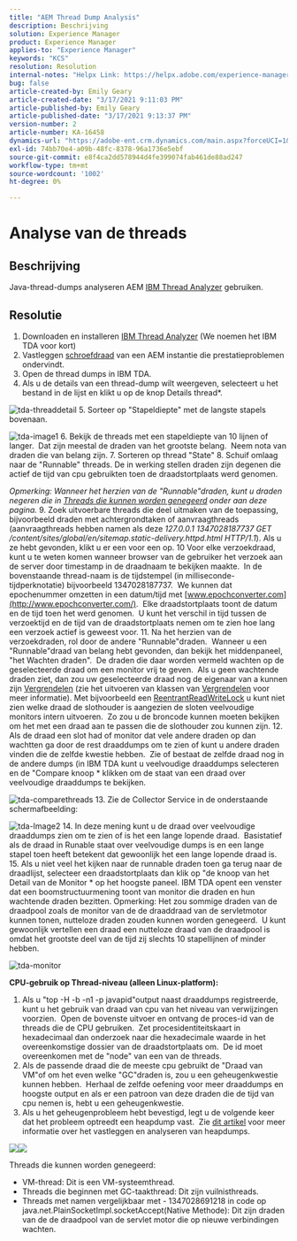 ```yaml
---
title: "AEM Thread Dump Analysis"
description: Beschrijving
solution: Experience Manager
product: Experience Manager
applies-to: "Experience Manager"
keywords: "KCS"
resolution: Resolution
internal-notes: "Helpx Link: https://helpx.adobe.com/experience-manager/kb/thread-dump-analysis.html"
bug: false
article-created-by: Emily Geary
article-created-date: "3/17/2021 9:11:03 PM"
article-published-by: Emily Geary
article-published-date: "3/17/2021 9:13:37 PM"
version-number: 2
article-number: KA-16458
dynamics-url: "https://adobe-ent.crm.dynamics.com/main.aspx?forceUCI=1&pagetype=entityrecord&etn=knowledgearticle&id=e70a8345-6587-eb11-a812-000d3a593216"
exl-id: 74bb70e4-a09b-48fc-8378-96a1736e5ebf
source-git-commit: e8f4ca2dd578944d4fe399074fab461de88ad247
workflow-type: tm+mt
source-wordcount: '1002'
ht-degree: 0%

---
```


# Analyse van de  threads

## Beschrijving


Java-thread-dumps analyseren AEM [IBM Thread Analyzer](http://www.ibm.com/developerworks/community/groups/service/html/communityview?communityUuid=2245aa39-fa5c-4475-b891-14c205f7333c) gebruiken.


## Resolutie


1. Downloaden en installeren [IBM Thread Analyzer](https://www.ibm.com/developerworks/community/groups/service/html/communityview?communityUuid=2245aa39-fa5c-4475-b891-14c205f7333c) (We noemen het IBM TDA voor kort)
2. Vastleggen [schroefdraad](https://helpx.adobe.com/experience-manager/kb/TakeThreadDump.html) van een AEM instantie die prestatieproblemen ondervindt.
3. Open de thread dumps in IBM TDA.
4. Als u de details van een thread-dump wilt weergeven, selecteert u het bestand in de lijst en klikt u op de knop Details thread\*.

![tda-threaddetail](https://helpx.adobe.com/content/dam/help/en/experience-manager/kb/thread-dump-analysis/_jcr_content/main-pars/image_1587732783/tda-threaddetail.png "tda-threaddetail")
5. Sorteer op &quot;Stapeldiepte&quot; met de langste stapels bovenaan.

![tda-image1](https://helpx.adobe.com/content/dam/help/en/experience-manager/kb/thread-dump-analysis/_jcr_content/main-pars/image/tda-image1.png)
6. Bekijk de threads met een stapeldiepte van 10 lijnen of langer.  Dat zijn meestal de draden van het grootste belang.  Neem nota van draden die van belang zijn.
7. Sorteren op thread &quot;State&quot; 8. Schuif omlaag naar de &quot;Runnable&quot; threads. De in werking stellen draden zijn degenen die actief de tijd van cpu gebruikten toen de draadstortplaats werd genomen.

*Opmerking: Wanneer het herzien van de &quot;Runnable&quot;draden, kunt u draden negeren die in [Threads die kunnen worden genegeerd](https://helpx.adobe.com/experience-manager/kb/thread-dump-analysis.html#ignorethreads) onder aan deze pagina.*
9. Zoek uitvoerbare threads die deel uitmaken van de toepassing, bijvoorbeeld draden met achtergrondtaken of aanvraagthreads (aanvraagthreads hebben namen als deze *127.0.0.1 1347028187737 GET /content/sites/global/en/sitemap.static-delivery.httpd.html HTTP/1.1*). Als u ze hebt gevonden, klikt u er een voor een op.
10 Voor elke verzoekdraad, kunt u te weten komen wanneer browser van de gebruiker het verzoek aan de server door timestamp in de draadnaam te bekijken maakte.  In de bovenstaande thread-naam is de tijdstempel (in milliseconde-tijdperknotatie) bijvoorbeeld 1347028187737.  We kunnen dat epochenummer omzetten in een datum/tijd met [www.epochconverter.com](http://www.epochconverter.com/).  Elke draadstortplaats toont de datum en de tijd toen het werd genomen.  U kunt het verschil in tijd tussen de verzoektijd en de tijd van de draadstortplaats nemen om te zien hoe lang een verzoek actief is geweest voor.
11. Na het herzien van de verzoekdraden, rol door de andere &quot;Runnable&quot;draden.  Wanneer u een &quot;Runnable&quot;draad van belang hebt gevonden, dan bekijk het middenpaneel, &quot;het Wachten draden&quot;.  De draden die daar worden vermeld wachten op de geselecteerde draad om een monitor vrij te geven.  Als u geen wachtende draden ziet, dan zou uw geselecteerde draad nog de eigenaar van a kunnen zijn [Vergrendelen](http://docs.oracle.com/javase/1.5.0/docs/api/java/util/concurrent/locks/Lock.html) (zie het uitvoeren van klassen van [Vergrendelen](http://docs.oracle.com/javase/1.5.0/docs/api/java/util/concurrent/locks/Lock.html) voor meer informatie). Met bijvoorbeeld een [ReentrantReadWriteLock](http://docs.oracle.com/javase/1.5.0/docs/api/java/util/concurrent/locks/ReentrantReadWriteLock.html) u kunt niet zien welke draad de slothouder is aangezien de sloten veelvoudige monitors intern uitvoeren.  Zo zou u de broncode kunnen moeten bekijken om het met een draad aan te passen die de slothouder zou kunnen zijn.
12. Als de draad een slot had of monitor dat vele andere draden op dan wachtten ga door de rest draaddumps om te zien of kunt u andere draden vinden die de zelfde kwestie hebben.  Zie of bestaat de zelfde draad nog in de andere dumps (in IBM TDA kunt u veelvoudige draaddumps selecteren en de &quot;Compare knoop \* klikken om de staat van een draad over veelvoudige draaddumps te bekijken.

![tda-comparethreads](https://helpx.adobe.com/content/dam/help/en/experience-manager/kb/thread-dump-analysis/_jcr_content/main-pars/image_1159496390/tda-comparethreads.png)
13. Zie de Collector Service in de onderstaande schermafbeelding:

![tda-Image2](https://helpx.adobe.com/content/dam/help/en/experience-manager/kb/thread-dump-analysis/_jcr_content/main-pars/image_1730877898/tda-Image2.png)
14. In deze mening kunt u de draad over veelvoudige draaddumps zien om te zien of is het een lange lopende draad.  Basistatief als de draad in Runable staat over veelvoudige dumps is en een lange stapel toen heeft betekent dat gewoonlijk het een lange lopende draad is.
15. Als u niet veel het kijken naar de runnable draden toen ga terug naar de draadlijst, selecteer een draadstortplaats dan klik op &quot;de knoop van het Detail van de Monitor \* op het hoogste paneel. IBM TDA opent een venster dat een boomstructuurmening toont van monitor die draden en hun wachtende draden bezitten. Opmerking: Het zou sommige draden van de draadpool zoals de monitor van de de draaddraad van de servletmotor kunnen tonen, nutteloze draden zouden kunnen worden genegeerd.  U kunt gewoonlijk vertellen een draad een nutteloze draad van de draadpool is omdat het grootste deel van de tijd zij slechts 10 stapellijnen of minder hebben.

![tda-monitor](https://helpx.adobe.com/content/dam/help/en/experience-manager/kb/thread-dump-analysis/_jcr_content/main-pars/image_1106466084/tda-monitordetail.png)




<b>CPU-gebruik op Thread-niveau (alleen Linux-platform):</b>

1. Als u &quot;top -H -b -n1 -p javapid&quot;output naast draaddumps registreerde, kunt u het gebruik van draad van cpu van het niveau van verwijzingen voorzien.  Open de bovenste uitvoer en ontvang de proces-id van de threads die de CPU gebruiken.  Zet procesidentiteitskaart in hexadecimaal dan onderzoek naar die hexadecimale waarde in het overeenkomstige dossier van de draadstortplaats om.  De id moet overeenkomen met de &quot;node&quot; van een van de threads.
2. Als de passende draad die de meeste cpu gebruikt de &quot;Draad van VM&quot;of om het even welke &quot;GC&quot;draden is, zou u een geheugenkwestie kunnen hebben.  Herhaal de zelfde oefening voor meer draaddumps en hoogste output en als er een patroon van deze draden die de tijd van cpu nemen is, hebt u een geheugenkwestie.
3. Als u het geheugenprobleem hebt bevestigd, legt u de volgende keer dat het probleem optreedt een heapdump vast.  Zie [dit artikel](https://helpx.adobe.com/experience-manager/kb/AnalyzeMemoryProblems.html) voor meer informatie over het vastleggen en analyseren van heapdumps.


![](https://helpx.adobe.com/libs/cq/ui/resources/0.gif)![](https://helpx.adobe.com/libs/cq/ui/resources/0.gif)

Threads die kunnen worden genegeerd:

- VM-thread: Dit is een VM-systeemthread.
- Threads die beginnen met GC-taakthread: Dit zijn vuilnisthreads.
- Threads met namen vergelijkbaar met - 1347028691218 in code op java.net.PlainSocketImpl.socketAccept(Native Methode): Dit zijn draden van de de draadpool van de servlet motor die op nieuwe verbindingen wachten.
